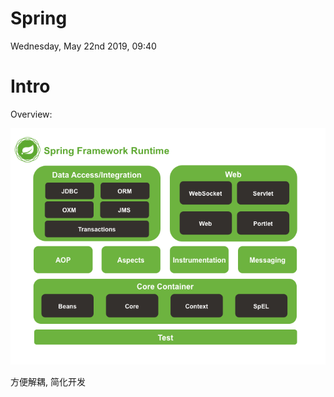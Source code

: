 # Spring
Wednesday, May 22nd 2019, 09:40

# Intro

Overview:

![spring-framework-runtime](./assets/spring-overview.png)

方便解耦, 简化开发
